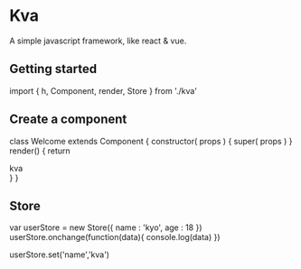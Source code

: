 # Kva
A simple javascript framework, like react & vue.

## Getting started

import { h, Component, render, Store } from './kva'

## Create a component

class Welcome extends Component {
    constructor( props ) {
        super( props )
    }
    render() {
        return <div>kva</div>
    }
}

## Store

var userStore = new Store({
    name : 'kyo',
    age : 18
})
userStore.onchange(function(data){
    console.log(data)
})

userStore.set('name','kva')
